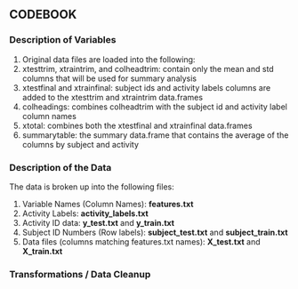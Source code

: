 ## CODEBOOK

### Description of Variables

1.  Original data files are loaded into the following:
2.  xtesttrim, xtraintrim, and colheadtrim:  contain only the mean and std columns that will be used for summary analysis
3.  xtestfinal and xtrainfinal:  subject ids and activity labels columns are added to the xtesttrim and xtraintrim data.frames
4.  colheadings:  combines colheadtrim with the subject id and activity label column names
5.  xtotal:  combines both the xtestfinal and xtrainfinal data.frames
6.  summarytable:  the summary data.frame that contains the average of the columns by subject and activity


### Description of the Data

The data is broken up into the following files:

1.  Variable Names (Column Names):  <b>features.txt</b>
2.  Activity Labels:  <b>activity_labels.txt</b>
3.  Activity ID data:  <b>y_test.txt</b> and <b>y_train.txt</b>
3.  Subject ID Numbers (Row labels):  <b>subject_test.txt</b> and <b>subject_train.txt</b>
4.  Data files (columns matching features.txt names):  <b>X_test.txt</b> and <b>X_train.txt</b>


### Transformations / Data Cleanup
